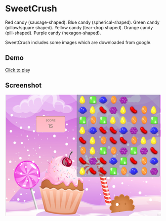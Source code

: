 
# SweetCrush
Red candy (sausage-shaped).
Blue candy (spherical-shaped).
Green candy (pillow/square shaped).
Yellow candy (tear-drop shaped).
Orange candy (pill-shaped).
Purple candy (hexagon-shaped).

SweetCrush includes some images which are downloaded from google.

## Demo

[Click to play](https://sweetcrush.vercel.app/)


## Screenshot
![game](./Screenshot%202021-10-28%20220148.png)
